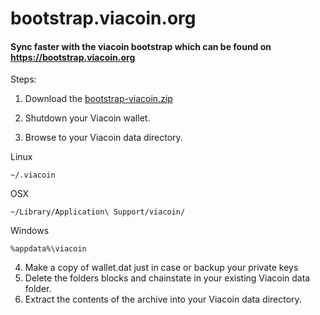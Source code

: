 # bootstrap.viacoin.org

#### Sync faster with the viacoin bootstrap which can be found on https://bootstrap.viacoin.org

Steps:

1.  Download the [bootstrap-viacoin.zip](bootstrap-viacoin.zip)  
    
2.  Shutdown your Viacoin wallet.
3.  Browse to your Viacoin data directory.

Linux

`~/.viacoin`

OSX

`~/Library/Application\ Support/viacoin/`

Windows

`%appdata%\viacoin`  
  
4.  Make a copy of wallet.dat just in case or backup your private keys
5.  Delete the folders blocks and chainstate in your existing Viacoin data folder.
6.  Extract the contents of the archive into your Viacoin data directory.

